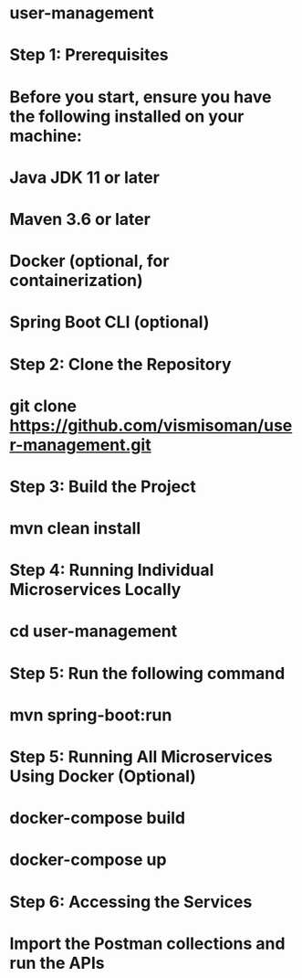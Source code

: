 # user-management
# Step 1: Prerequisites
# Before you start, ensure you have the following installed on your machine:

# Java JDK 11 or later
# Maven 3.6 or later
# Docker (optional, for containerization)
# Spring Boot CLI (optional)

# Step 2: Clone the Repository
# git clone https://github.com/vismisoman/user-management.git

# Step 3: Build the Project
# mvn clean install

# Step 4: Running Individual Microservices Locally
# cd user-management

# Step 5: Run the following command
# mvn spring-boot:run

# Step 5: Running All Microservices Using Docker (Optional)
# docker-compose build
# docker-compose up

# Step 6: Accessing the Services
# Import the Postman collections and run the APIs

